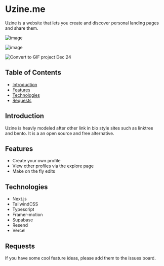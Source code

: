# Uzine.me

Uzine is a website that lets you create and discover personal landing pages and share them.

![image](https://github.com/okni-c/uzine.me/assets/77583463/271d8cb4-34da-44a6-beb6-c880a582f1c4)

![image](https://github.com/okni-c/uzine.me/assets/77583463/f5b69425-8f29-4f9c-9042-6f08d616c75f)

![Convert to GIF project Dec 24](https://github.com/okni-c/uzine.me/assets/77583463/ceb73698-4ec0-49a5-a6a0-eb604771ff89)



## Table of Contents

- [Introduction](#introduction)
- [Features](#features)
- [Technologies](#technologies)
- [Requests](#requests)

## Introduction

Uzine is heavly modeled after other link in bio style sites such as linktree and bento. It is a an open source and free alternative.

## Features

- Create your own profile
- View other profiles via the explore page
- Make on the fly edits

## Technologies

- Next.js
- TailwindCSS
- Typescript
- Framer-motion
- Supabase
- Resend
- Vercel

## Requests

If you have some cool feature ideas, please add them to the issues board.
